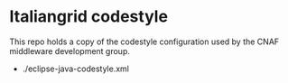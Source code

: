 # Italiangrid codestyle

This repo holds a copy of the codestyle configuration used by the CNAF 
middleware development group.

- ./eclipse-java-codestyle.xml

